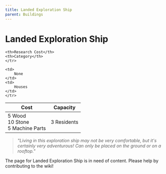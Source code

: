 ```yaml
---
title: Landed Exploration Ship
parent: Buildings
---
```

# Landed Exploration Ship

<table>
<thead>
	<tr>
	<th>Cost</th>
	<th>Capacity</th>
	
	<th>Research Cost</th>
	<th>Category</th>
	</tr>
</thead>
<tbody>
	<tr>
	<td>
		5 Wood<br>10 Stone<br>5 Machine Parts
	</td>
	<td>
		3 Residents
	</td>
	
	<td>
		None
	</td>
	<td>
		Houses
	</td>
	</tr>
</tbody>
</table>

> *"Living in this exploration ship may not be very comfortable, but it's certainly very adventurous! Can only be placed on the ground or on a rooftop."*

The page for Landed Exploration Ship is in need of content. Please help by contributing to the wiki!
